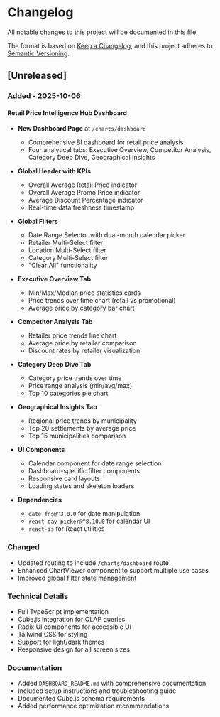 # Changelog

All notable changes to this project will be documented in this file.

The format is based on [Keep a Changelog](https://keepachangelog.com/en/1.0.0/),
and this project adheres to [Semantic Versioning](https://semver.org/spec/v2.0.0.html).

## [Unreleased]

### Added - 2025-10-06

#### Retail Price Intelligence Hub Dashboard
- **New Dashboard Page** at `/charts/dashboard`
  - Comprehensive BI dashboard for retail price analysis
  - Four analytical tabs: Executive Overview, Competitor Analysis, Category Deep Dive, Geographical Insights
  
- **Global Header with KPIs**
  - Overall Average Retail Price indicator
  - Overall Average Promo Price indicator
  - Average Discount Percentage indicator
  - Real-time data freshness timestamp
  
- **Global Filters**
  - Date Range Selector with dual-month calendar picker
  - Retailer Multi-Select filter
  - Location Multi-Select filter
  - Category Multi-Select filter
  - "Clear All" functionality
  
- **Executive Overview Tab**
  - Min/Max/Median price statistics cards
  - Price trends over time chart (retail vs promotional)
  - Average price by category bar chart
  
- **Competitor Analysis Tab**
  - Retailer price trends line chart
  - Average price by retailer comparison
  - Discount rates by retailer visualization
  
- **Category Deep Dive Tab**
  - Category price trends over time
  - Price range analysis (min/avg/max)
  - Top 10 categories pie chart
  
- **Geographical Insights Tab**
  - Regional price trends by municipality
  - Top 20 settlements by average price
  - Top 15 municipalities comparison
  
- **UI Components**
  - Calendar component for date range selection
  - Dashboard-specific filter components
  - Responsive card layouts
  - Loading states and skeleton loaders
  
- **Dependencies**
  - `date-fns@^3.0.0` for date manipulation
  - `react-day-picker@^8.10.0` for calendar UI
  - `react-is` for React utilities

### Changed
- Updated routing to include `/charts/dashboard` route
- Enhanced ChartViewer component to support multiple use cases
- Improved global filter state management

### Technical Details
- Full TypeScript implementation
- Cube.js integration for OLAP queries
- Radix UI components for accessible UI
- Tailwind CSS for styling
- Support for light/dark themes
- Responsive design for all screen sizes

### Documentation
- Added `DASHBOARD_README.md` with comprehensive documentation
- Included setup instructions and troubleshooting guide
- Documented Cube.js schema requirements
- Added performance optimization recommendations
